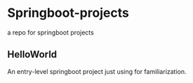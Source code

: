 # Springboot-projects
a repo for springboot projects
## HelloWorld
An entry-level springboot project just using for familiarization.  
